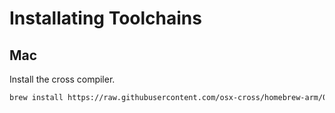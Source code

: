 # Installating Toolchains

## Mac

Install the cross compiler.

```bash
brew install https://raw.githubusercontent.com/osx-cross/homebrew-arm/0a6179693c15d8573360c94cee8a60bdf142f7b4/arm-gcc-bin.rb
```


